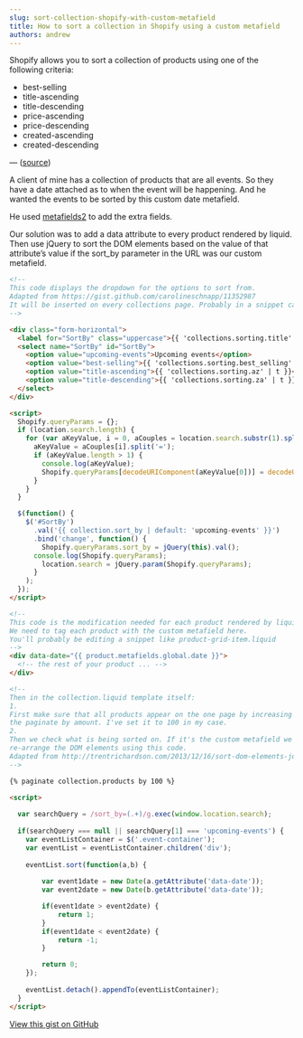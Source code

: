 ```yaml
---
slug: sort-collection-shopify-with-custom-metafield
title: How to sort a collection in Shopify using a custom metafield
authors: andrew
---
```


Shopify allows you to sort a collection of products using one of the following criteria:

- best-selling
- title-ascending
- title-descending
- price-ascending
- price-descending
- created-ascending
- created-descending

<!--truncate-->

— ([source](https://docs.shopify.com/themes/liquid-documentation/objects/collection#collection-default_sort_by))

A client of mine has a collection of products that are all events. So they have a date attached as to when the event will be happening. And he wanted the events to be sorted by this custom date metafield.

He used [metafields2](https://apps.shopify.com/metafields2) to add the extra fields.

Our solution was to add a data attribute to every product rendered by liquid. Then use jQuery to sort the DOM elements based on the value of that attribute’s value if the sort_by parameter in the URL was our custom metafield.

```html title="sort-by-custom-metafield.html"
<!--
This code displays the dropdown for the options to sort from.
Adapted from https://gist.github.com/carolineschnapp/11352987
It will be inserted on every collections page. Probably in a snippet called something like collection-sorting.liquid 
-->

<div class="form-horizontal">
  <label for="SortBy" class="uppercase">{{ 'collections.sorting.title' | t }}&nbsp;</label>
  <select name="SortBy" id="SortBy">
    <option value="upcoming-events">Upcoming events</option>
    <option value="best-selling">{{ 'collections.sorting.best_selling' | t }}</option>
    <option value="title-ascending">{{ 'collections.sorting.az' | t }}</option>
    <option value="title-descending">{{ 'collections.sorting.za' | t }}</option>
  </select>
</div>

<script>
  Shopify.queryParams = {};
  if (location.search.length) {
    for (var aKeyValue, i = 0, aCouples = location.search.substr(1).split('&'); i < aCouples.length; i++) {
      aKeyValue = aCouples[i].split('=');
      if (aKeyValue.length > 1) {
        console.log(aKeyValue);
        Shopify.queryParams[decodeURIComponent(aKeyValue[0])] = decodeURIComponent(aKeyValue[1]);
      }
    }
  }

  $(function() {
    $('#SortBy')
      .val('{{ collection.sort_by | default: 'upcoming-events' }}')
      .bind('change', function() {
        Shopify.queryParams.sort_by = jQuery(this).val();
      console.log(Shopify.queryParams);
        location.search = jQuery.param(Shopify.queryParams);
      }
    );
  });
</script>

<!--
This code is the modification needed for each product rendered by liquid.
We need to tag each product with the custom metafield here.
You'll probably be editing a snippet like product-grid-item.liquid
-->
<div data-date="{{ product.metafields.global.date }}">
  <!-- the rest of your product ... -->
</div>

<!--
Then in the collection.liquid template itself:
1.
First make sure that all products appear on the one page by increasing
the paginate by amount. I've set it to 100 in my case.
2.
Then we check what is being sorted on. If it's the custom metafield we
re-arrange the DOM elements using this code.
Adapted from http://trentrichardson.com/2013/12/16/sort-dom-elements-jquery/
-->

{% paginate collection.products by 100 %}

<script>
  
  var searchQuery = /sort_by=(.+)/g.exec(window.location.search);
  
  if(searchQuery === null || searchQuery[1] === 'upcoming-events') {
  	var eventListContainer = $('.event-container');
  	var eventList = eventListContainer.children('div');
  
  	eventList.sort(function(a,b) {
    
    	var event1date = new Date(a.getAttribute('data-date'));
    	var event2date = new Date(b.getAttribute('data-date'));

		if(event1date > event2date) {
			return 1;
		}
		if(event1date < event2date) {
			return -1;
		}

    	return 0;
  	});
  
  	eventList.detach().appendTo(eventListContainer);
  }  
</script>
```

[View this gist on GitHub](https://gist.github.com/magician11/86f2e28d58f4accbd70f)
